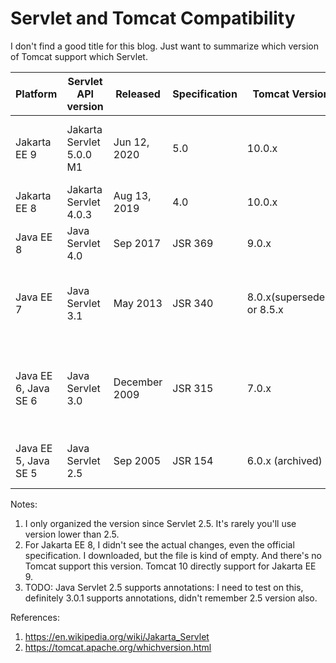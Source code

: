 # Servlet and Tomcat Compatibility

I don't find a good title for this blog. Just want to summarize which version of Tomcat support which Servlet.


| Platform    | Servlet API version       | Released      | Specification| Tomcat Version| Important Changes of Servlet API|
| ----------- | -------------------       |-------------  | -----------  |-------------  | ----------- |
| Jakarta EE 9 | Jakarta Servlet 5.0.0 M1 |Jun 12, 2020   | 5.0          |10.0.x         | API moved from package javax.servlet to jakarta.servlet       |
| Jakarta EE 8 | Jakarta Servlet 4.0.3    |Aug 13, 2019   | 4.0          |10.0.x         | Renamed from "Java" trademark |
| Java EE 8    | Java Servlet 4.0         |Sep 2017       | JSR 369      |9.0.x          | HTTP/2 |
| Java EE 7    | Java Servlet 3.1         | May 2013      | JSR 340      |8.0.x(superseded) or 8.5.x|Non-blocking I/O, HTTP protocol upgrade mechanism (WebSocket)|
 |Java EE 6, Java SE 6| Java Servlet 3.0  | December 2009 | JSR 315      |7.0.x          |Pluggability, Ease of development, Async Servlet, Security, File Uploading|
 |Java EE 5, Java SE 5| Java Servlet 2.5  | Sep 2005      | JSR 154      |6.0.x (archived)|Requires Java SE 5, supports annotation[?]|
 
 Notes:
 1. I only organized the version since Servlet 2.5. It's rarely you'll use version lower than 2.5. 
 2. For Jakarta EE 8, I didn't see the actual changes, even the official specification. I downloaded, but the file is kind of empty. And there's no Tomcat support this version.
 Tomcat 10 directly support for Jakarta EE 9.
 3. TODO: Java Servlet 2.5 supports annotations: I need to test on this, definitely 3.0.1 supports annotations, didn't remember 2.5 version also.
 
 References:
 1. https://en.wikipedia.org/wiki/Jakarta_Servlet
 2. https://tomcat.apache.org/whichversion.html